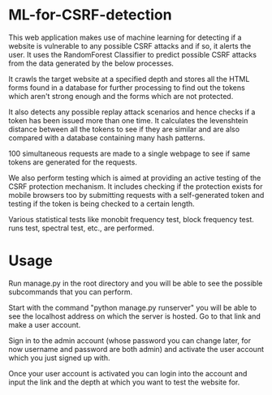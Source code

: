 # ML-for-CSRF-detection
This web application makes use of machine learning for detecting if a website is vulnerable to any possible CSRF attacks and if so, it alerts the user. It uses the RandomForest Classifier to predict possible CSRF attacks from the data generated by the below processes.

It crawls the target website at a specified depth and stores all the HTML forms found in a database for further processing to find out the tokens which aren't strong enough and the forms which are not protected.

It also detects any possible replay attack scenarios and hence checks if a token has been issued more than one time. It calculates the levenshtein distance between all the tokens to see if they are similar and are also compared with a database containing many hash patterns.

100 simultaneous requests are made to a single webpage to see if same tokens are generated for the requests.

We also perform testing which is aimed at providing an active testing of the CSRF protection mechanism. It includes checking if the protection exists for mobile browsers too by submitting requests with a self-generated token and testing if the token is being checked to a certain length.

Various statistical tests like monobit frequency test, block frequency test. runs test, spectral test, etc., are performed.

# Usage
Run manage.py in the root directory and you will be able to see the possible subcommands that you can perform.

Start with the command "python manage.py runserver" you will be able to see the localhost address on which the server is hosted. Go to that link and make a user account.

Sign in to the admin account (whose password you can change later, for now username and password are both admin) and activate the user account which you just signed up with.

Once your user account is activated you can login into the account and input the link and the depth at which you want to test the website for.
